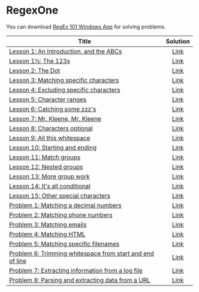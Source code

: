 # RegexOne

<p>You can download <a href="https://github.com/nedrysoft/regex101">
RegEx 101 Windows App</a> for solving problems.
</p>

| Title                                                                                                         |                                     Solution                                     |
| ------------------------------------------------------------------------------------------------------------- | :------------------------------------------------------------------------------: |
| [Lesson 1: An Introduction, and the ABCs](https://regexone.com/lesson/introduction_abcs)                      | [Link](https://github.com/hungthai1401/regexone/blob/main/lessons/lesson_1_0.md) |
| [Lesson 1½: The 123s](https://regexone.com/lesson/letters_and_digits)                                         | [Link](https://github.com/hungthai1401/regexone/blob/main/lessons/lesson_1_1.md) |
| [Lesson 2: The Dot](https://regexone.com/lesson/wildcards_dot)                                                |  [Link](https://github.com/hungthai1401/regexone/blob/main/lessons/lesson_2.md)  |
| [Lesson 3: Matching specific characters](https://regexone.com/lesson/matching_characters)                     |  [Link](https://github.com/hungthai1401/regexone/blob/main/lessons/lesson_3.md)  |
| [Lesson 4: Excluding specific characters](https://regexone.com/lesson/excluding_characters)                   |  [Link](https://github.com/hungthai1401/regexone/blob/main/lessons/lesson_4.md)  |
| [Lesson 5: Character ranges](https://regexone.com/lesson/character_ranges)                                    |  [Link](https://github.com/hungthai1401/regexone/blob/main/lessons/lesson_5.md)  |
| [Lesson 6: Catching some zzz's](https://regexone.com/lesson/repeating_characters)                             |  [Link](https://github.com/hungthai1401/regexone/blob/main/lessons/lesson_6.md)  |
| [Lesson 7: Mr. Kleene, Mr. Kleene](https://regexone.com/lesson/kleene_operators)                              |  [Link](https://github.com/hungthai1401/regexone/blob/main/lessons/lesson_7.md)  |
| [Lesson 8: Characters optional](https://regexone.com/lesson/optional_characters)                              |  [Link](https://github.com/hungthai1401/regexone/blob/main/lessons/lesson_8.md)  |
| [Lesson 9: All this whitespace](https://regexone.com/lesson/whitespaces)                                      |  [Link](https://github.com/hungthai1401/regexone/blob/main/lessons/lesson_9.md)  |
| [Lesson 10: Starting and ending](https://regexone.com/lesson/line_beginning_end)                              | [Link](https://github.com/hungthai1401/regexone/blob/main/lessons/lesson_10.md)  |
| [Lesson 11: Match groups](https://regexone.com/lesson/capturing_groups)                                       | [Link](https://github.com/hungthai1401/regexone/blob/main/lessons/lesson_11.md)  |
| [Lesson 12: Nested groups](https://regexone.com/lesson/nested_groups)                                         | [Link](https://github.com/hungthai1401/regexone/blob/main/lessons/lesson_12.md)  |
| [Lesson 13: More group work](https://regexone.com/lesson/more_groups)                                         | [Link](https://github.com/hungthai1401/regexone/blob/main/lessons/lesson_13.md)  |
| [Lesson 14: It's all conditional](https://regexone.com/lesson/conditionals)                                   | [Link](https://github.com/hungthai1401/regexone/blob/main/lessons/lesson_14.md)  |
| [Lesson 15: Other special characters](https://regexone.com/lesson/misc_meta_characters)                       | [Link](https://github.com/hungthai1401/regexone/blob/main/lessons/lesson_15.md)  |
| [Problem 1: Matching a decimal numbers](https://regexone.com/problem/matching_decimal_numbers)                | [Link](https://github.com/hungthai1401/regexone/blob/main/problems/problem_1.md) |
| [Problem 2: Matching phone numbers](https://regexone.com/problem/matching_phone_numbers)                      | [Link](https://github.com/hungthai1401/regexone/blob/main/problems/problem_2.md) |
| [Problem 3: Matching emails](https://regexone.com/problem/matching_emails)                                    | [Link](https://github.com/hungthai1401/regexone/blob/main/problems/problem_3.md) |
| [Problem 4: Matching HTML](https://regexone.com/problem/matching_html)                                        | [Link](https://github.com/hungthai1401/regexone/blob/main/problems/problem_4.md) |
| [Problem 5: Matching specific filenames](https://regexone.com/problem/matching_filenames)                     | [Link](https://github.com/hungthai1401/regexone/blob/main/problems/problem_5.md) |
| [Problem 6: Trimming whitespace from start and end of line](https://regexone.com/problem/trimming_whitespace) | [Link](https://github.com/hungthai1401/regexone/blob/main/problems/problem_6.md) |
| [Problem 7: Extracting information from a log file](https://regexone.com/problem/extracting_log_data)         | [Link](https://github.com/hungthai1401/regexone/blob/main/problems/problem_7.md) |
| [Problem 8: Parsing and extracting data from a URL](https://regexone.com/problem/extracting_url_data)         | [Link](https://github.com/hungthai1401/regexone/blob/main/problems/problem_8.md) |
